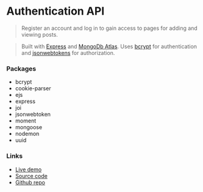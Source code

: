 # Authentication API

> Register an account and log in to gain access to pages for adding and viewing posts.

> Built with [Express](https://expressjs.com/) and [MongoDb Atlas](https://www.mongodb.com/atlas). Uses [bcrypt](https://www.npmjs.com/package/bcrypt) for authentication and [jsonwebtokens](https://www.npmjs.com/package/jsonwebtoken) for authorization.

### Packages
- bcrypt
- cookie-parser
- ejs
- express
- joi
- jsonwebtoken
- moment
- mongoose
- nodemon
- uuid

### Links
- [Live demo](https://express-login-api-with-jwt.rolandjlevy.repl.co/)
- [Source code](https://replit.com/@RolandJLevy/express-login-api-with-jwt)
- [Github repo](https://github.com/rolandjlevy/express-login-api-with-jwt)